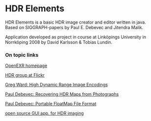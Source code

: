 # HDR Elements

HDR Elements is a basic HDR image creator and editor written in java. Based on SIGGRAPH-papers by Paul E. Debevec and Jitendra Malik.

Application developed as project in course at Linköpings University in Norrköping 2008 by David Karlsson & Tobias Lundin.

### On topic links
[OpenEXR homepage](http://www.openexr.com/)

[HDR group at Flickr](http://www.flickr.com/groups/hdr/)

[Greg Ward: High Dynamic Range Image Encodings](http://www.anyhere.com/gward/hdrenc/hdr_encodings.html)

[Paul Debevec: Recovering HDR Maps from Photographs](http://www.debevec.org/Research/HDR/)

[Paul Debevec: Portable FloatMap File Format](http://www.pauldebevec.com/Research/HDR/PFM/)

[open source GUI app. for HDR imaging](http://qtpfsgui.sourceforge.net/)
